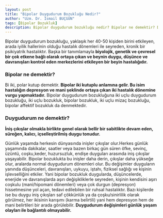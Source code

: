 ```yaml
---
layout: post
title: "Bipolar Duygudurum Bozukluğu Nedir?"
author: "Uzm. Dr. İsmail BUÇGÜN"
tags: [Bipolar Bozukluk]
description: Bipolar duygudurum bozukluğu nedir? Bipolar ne demektir? Duygudurum nedir? Bipolar bozukluğun diğer isimleri nelerdir?
---
```


Bipolar duygudurum bozukluğu, yaklaşık her 40-50 kişiden birini etkileyen, arada iyilik hallerinin olduğu hastalık dönemleri ile seyreden, kronik bir psikiyatrik hastalıktır. Başka bir tanımlamayla **biyolojik, genetik ve çevresel bir çok etkene bağlı olarak ortaya
çıkan ve beynin duygu, düşünce ve davranışları kontrol eden
merkezlerini etkileyen bir beyin hastalığıdır.**

### Bipolar ne demektir?
Bi iki, polar kutup demektir. **Bipolar iki kutuplu anlamına gelir. Bu isim hastalığın depresyon ve mani şeklinde ortaya çıkan iki hastalık dönemine vurgu yapmaktadır.** Bipolar duygudurum bozukluğuna iki uçlu duygudurum bozukluğu, iki uçlu bozukluk, bipolar bozukluk, iki uçlu mizaç bozukluğu, bipolar affektif bozukluk da denmektedir.

### Duygudurum ne demektir? 
**İniş çıkışlar olmakla birlikte genel olarak bellir bir sabitlikte devam eden, süreğen, kalıcı, içselleştirilmiş duygu tonudur.**

Günlük yaşamda herkesin dünyasında inişler çıkışlar olur.Herkes
günlük yaşamında dakikalar, saatler veya bazen birkaç gün süren öfke, sevinç, üzüntü, coşku,keder, huzursuzluk, endişe duyguları arasında iniş çıkışlar yaşayabilir. Bipolar bozuklukta bu inişler daha derin, çıkışlar daha yükseğe olur, aralarda normal duygudurum dönemleri olur. Bu değişimler duyguların yanında düşünceleri, davranışları, uykuyu, iştahı, fiziksel sağlığı ve kişinin işlevselliğini etkiler. Yani bipolar bozukluk duygularda,
düşüncelerde, enerjide ve davranışlarda aşırı değişikliklerle seyreden, kişinin kendisini aşırı coşkulu (mani/hipomani dönemleri) veya çok durgun (depresyon) hissetmesine yol açan, tedavi edilebilen bir ruhsal hastalıktır. Bazı kişilerde ise bu duygu iniş çıkışları saf çökkünlük ya da çoşku/sinirlilik olarak görülmez, her ikisinin karışımı (karma belirtili) yani hem depresyon hem de mani belirtileri bir arada görülebilir. **Duygudurum değişimleri günlük yaşam olayları ile bağlantılı olmayabilir.**
